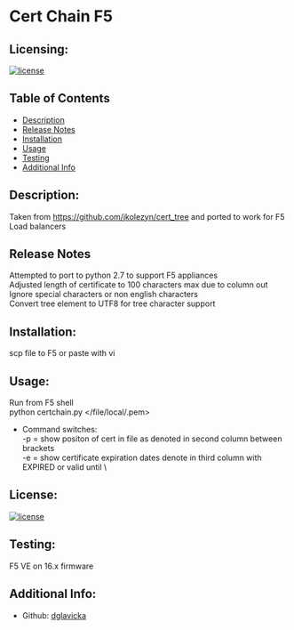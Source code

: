 # Cert Chain F5

  ## Licensing:
  [![license](https://img.shields.io/badge/license--blue)](https://shields.io)

  ## Table of Contents 
  - [Description](#description)
  - [Release Notes](#release-notes)
  - [Installation](#installation)
  - [Usage](#usage)
  - [Testing](#testing)
  - [Additional Info](#additional-info)

  ## Description:
  Taken from https://github.com/jkolezyn/cert_tree and ported to work for F5 Load balancers
  
  ## Release Notes
  Attempted to port to python 2.7 to support F5 appliances \
  Adjusted length of certificate to 100 characters max due to column out \
  Ignore special characters or non english characters \
  Convert tree element to UTF8 for tree character support 
  
  ## Installation:
  scp file to F5 or paste with vi

  ## Usage:
  Run from F5 shell \
  python certchain.py </file/local/.pem> 
   - Command switches: \
     -p = show positon of cert in file as denoted in second column between brackets \
     -e = show certificate expiration dates denote in third column with EXPIRED or valid until \

  ## License:
   [![license](https://img.shields.io/badge/license--blue)](https://shields.io)

  ## Testing:
  F5 VE on 16.x firmware

  ## Additional Info:
  - Github: [dglavicka](https://github.com/dglavicka)
 
